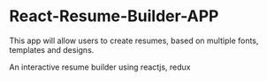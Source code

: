 # React-Resume-Builder-APP

This app will allow users to create resumes, based on multiple fonts, templates and designs.

An interactive resume builder using reactjs, redux

